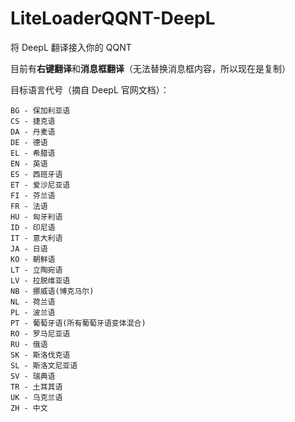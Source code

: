 # LiteLoaderQQNT-DeepL

将 DeepL 翻译接入你的 QQNT

目前有**右键翻译**和**消息框翻译**（无法替换消息框内容，所以现在是复制）

目标语言代号（摘自 DeepL 官网文档）：
``` text
BG - 保加利亚语
CS - 捷克语
DA - 丹麦语
DE - 德语
EL - 希腊语 
EN - 英语
ES - 西班牙语
ET - 爱沙尼亚语
FI - 芬兰语
FR - 法语
HU - 匈牙利语
ID - 印尼语
IT - 意大利语
JA - 日语
KO - 朝鲜语
LT - 立陶宛语
LV - 拉脱维亚语
NB - 挪威语(博克马尔)
NL - 荷兰语
PL - 波兰语
PT - 葡萄牙语(所有葡萄牙语变体混合)
RO - 罗马尼亚语
RU - 俄语
SK - 斯洛伐克语
SL - 斯洛文尼亚语
SV - 瑞典语
TR - 土耳其语
UK - 乌克兰语
ZH - 中文
```